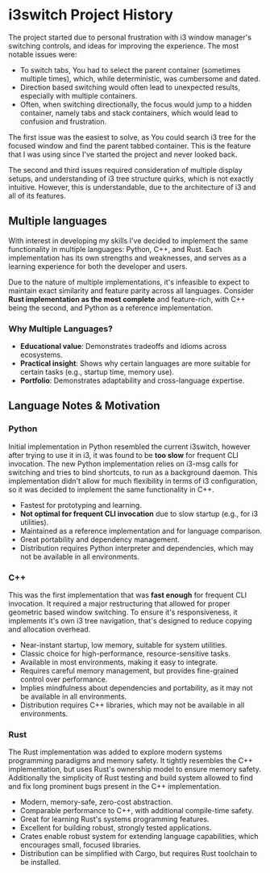 # i3switch Project History

The project started due to personal frustration with i3 window manager's switching controls,
and ideas for improving the experience. The most notable issues were:

- To switch tabs, You had to select the parent container (sometimes multiple times),
  which, while deterministic, was cumbersome and dated.
- Direction based switching would often lead to unexpected results, especially with
  multiple containers.
- Often, when switching directionally, the focus would jump to a hidden container, namely
  tabs and stack containers, which would lead to confusion and frustration.

The first issue was the easiest to solve, as You could search i3 tree for the focused window
and find the parent tabbed container. This is the feature that I was using since I've started
the project and never looked back.

The second and third issues required consideration of multiple display setups, and
understanding of i3 tree structure quirks, which is not exactly intuitive. However,
this is understandable, due to the architecture of i3 and all of its features.

## Multiple languages

With interest in developing my skills I've decided to implement the same functionality
in multiple languages: Python, C++, and Rust. Each implementation has its own strengths and
weaknesses, and serves as a learning experience for both the developer and users.

Due to the nature of multiple implementations, it's infeasible to expect to maintain
exact similarity and feature parity across all languages. Consider **Rust implementation as the most
complete** and feature-rich, with C++ being the second, and Python as a reference implementation.

### Why Multiple Languages?

- **Educational value**: Demonstrates tradeoffs and idioms across ecosystems.
- **Practical insight**: Shows why certain languages are more suitable for certain tasks (e.g., startup time, memory use).
- **Portfolio**: Demonstrates adaptability and cross-language expertise.

## Language Notes & Motivation

### Python

Initial implementation in Python resembled the current i3switch, however after trying to use it
in i3, it was found to be **too slow** for frequent CLI invocation. The new Python implementation
relies on i3-msg calls for switching and tries to bind shortcuts, to run as a background daemon.
This implementation didn't allow for much flexibility in terms of i3 configuration, so it was
decided to implement the same functionality in C++.

- Fastest for prototyping and learning.
- **Not optimal for frequent CLI invocation** due to slow startup (e.g., for i3 utilities).
- Maintained as a reference implementation and for language comparison.
- Great portability and dependency management.
- Distribution requires Python interpreter and dependencies, which may not be available in all
  environments.

### C++

This was the first implementation that was **fast enough** for frequent CLI invocation. It required
a major restructuring that allowed for proper geometric based window switching. To ensure it's
responsiveness, it implements it's own i3 tree navigation, that's designed to reduce copying and
allocation overhead.

- Near-instant startup, low memory, suitable for system utilities.
- Classic choice for high-performance, resource-sensitive tasks.
- Available in most environments, making it easy to integrate.
- Requires careful memory management, but provides fine-grained control over performance.
- Implies mindfulness about dependencies and portability, as it may not be available in all
  environments.
- Distribution requires C++ libraries, which may not be available in all environments.

### Rust

The Rust implementation was added to explore modern systems programming paradigms and memory safety.
It tightly resembles the C++ implementation, but uses Rust's ownership model to ensure memory
safety. Additionally the simplicity of Rust testing and build system allowed to find and fix
long prominent bugs present in the C++ implementation.

- Modern, memory-safe, zero-cost abstraction.
- Comparable performance to C++, with additional compile-time safety.
- Great for learning Rust's systems programming features.
- Excellent for building robust, strongly tested applications.
- Crates enable robust system for extending language capabilities, which encourages small, focused
  libraries.
- Distribution can be simplified with Cargo, but requires Rust toolchain to be installed.
